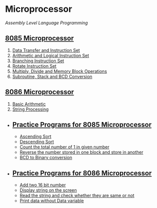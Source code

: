 # Microprocessor

_Assembly Level Language Programming_

## [8085 Microprocessor](/8085_mp/Practice/)

1. [Data Transfer and Instruction Set](/8085_mp/Data_transfer_and_Instruction_set/)
2. [Arithmetic and Logical Instruction Set](/8085_mp/Arithmetic_and_Logical_Instruction_set/)
3. [Branching Instruction Set](/8085_mp/Branching_Instruction_set/)
4. [Rotate Instruction Set](/8085_mp/Rotate_Instruction_set/)
5. [Multiply, Divide and Memory Block Operations](/8085_mp/Multiply_Divide_and_Memory_block_operation/)
6. [Subroutine, Stack and BCD Conversion](/8085_mp/Subroutine_Stack_BCD_Conversion/)

## [8086 Microprocessor](/8086_mp/)

1. [Basic Arithmetic](/8086_mp/Basic_Arithmetic/)
2. [String Processing](/8086_mp/String_Processing/)

- ## [Practice Programs for 8085 Microprocessor](/8086_mp/Practice/)

  - [Ascending Sort](/8085_ascendingSort.asm)
  - [Descending Sort](/8085_descendingSort.asm)
  - [Count the total number of 1 in given number](/8085_total_1_count.Xasm)
  - [Reverse the number stored in one block and store in another](/8085_reverse.asm)
  - [BCD to Binary conversion](/8085_BCDtoBinary.asm)

- ## [Practice Programs for 8086 Microprocessor](/8086_mp/Practice/)

  - [Add two 16 bit number](/8086_mp/Practice/8086_add.asm)
  - [Display string on the screen](/8086_mp/Practice/8086_stringDisplay.asm)
  - [Read the string and check whether they are same or not](/8086_mp/Practice/8086_check_StringSame.asm)
  - [Print data without Data variable](/8086_mp/Practice/8086_print_withoutDataVar.asm)
